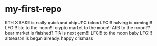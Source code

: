 # my-first-repo
ETH
X
BASE is really quick and chip
JPC token
LFG!!!
halving is coming!!!
LFG!!!
btc to the moon!!!
crypto market to the moon!!
ARB to the moon??
bear market is finished?
TIA is next gem!!!
LFG!!!
to the moon baby
LFG!!!
altseason is began already.
happy crismass
